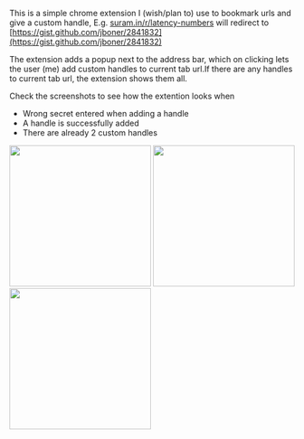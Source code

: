 This is a simple chrome extension I (wish/plan to) use to bookmark urls and give a custom handle, 
E.g. [suram.in/r/latency-numbers](http://suram.in/r/latency-numbers) will redirect to
[https://gist.github.com/jboner/2841832](https://gist.github.com/jboner/2841832)

The extension adds a popup next to the address bar, which on clicking lets the user (me) add custom handles to current tab
url.If there are any handles to current tab url, the extension shows them all. 

Check the screenshots to see how the extention looks when
- Wrong secret entered when adding a handle
- A handle is successfully added
- There are already 2 custom handles


<img src='http://yesteapea.com/public/images/bm/wrong-secret.png' height=250>
<img src='http://yesteapea.com/public/images/bm/added-bm.png' height=250>
<img src='http://yesteapea.com/public/images/bm/two-bm.png' height=250>
